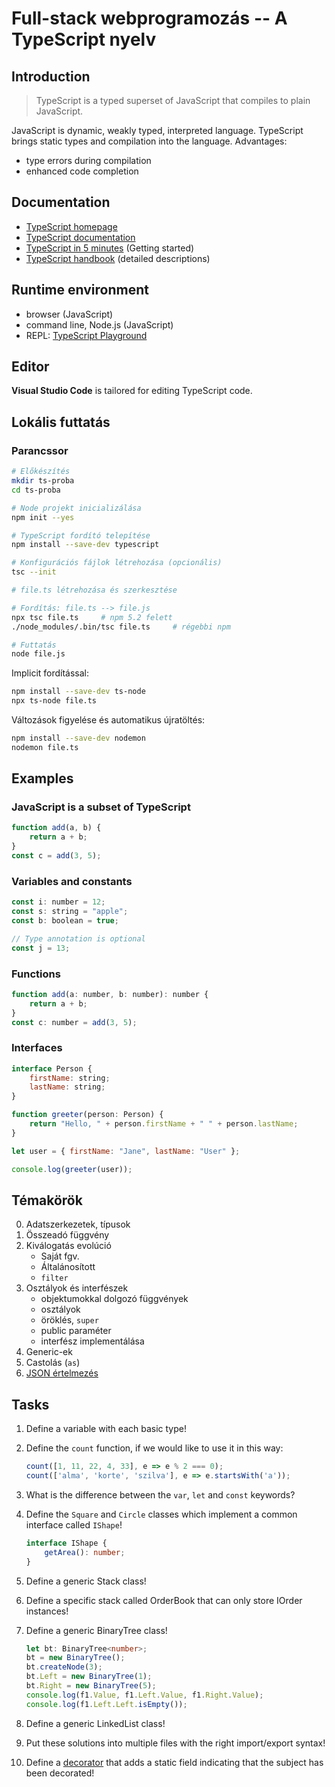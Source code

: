 # Full-stack webprogramozás -- A TypeScript nyelv

## Introduction

> TypeScript is a typed superset of JavaScript that compiles to plain JavaScript.

JavaScript is dynamic, weakly typed, interpreted language. TypeScript brings static types and compilation into the language. Advantages:

- type errors during compilation
- enhanced code completion

## Documentation

- [TypeScript homepage][ts honlap]
- [TypeScript documentation][ts docs]
- [TypeScript in 5 minutes][ts in 5 minutes] (Getting started)
- [TypeScript handbook][ts handbook] (detailed descriptions)

## Runtime environment

- browser (JavaScript)
- command line, Node.js (JavaScript)
- REPL: [TypeScript Playground]

## Editor

**Visual Studio Code** is tailored for editing TypeScript code.

## Lokális futtatás

### Parancssor

```sh
# Előkészítés
mkdir ts-proba
cd ts-proba

# Node projekt inicializálása
npm init --yes

# TypeScript fordító telepítése
npm install --save-dev typescript

# Konfigurációs fájlok létrehozása (opcionális)
tsc --init

# file.ts létrehozása és szerkesztése

# Fordítás: file.ts --> file.js
npx tsc file.ts     # npm 5.2 felett
./node_modules/.bin/tsc file.ts     # régebbi npm 

# Futtatás
node file.js
```

Implicit fordítással:

```sh
npm install --save-dev ts-node
npx ts-node file.ts
```

Változások figyelése és automatikus újratöltés:

```sh
npm install --save-dev nodemon
nodemon file.ts
```

## Examples

### JavaScript is a subset of TypeScript

```js
function add(a, b) {
    return a + b;
}
const c = add(3, 5);
```

### Variables and constants

```js
const i: number = 12;
const s: string = "apple";
const b: boolean = true;

// Type annotation is optional
const j = 13;
```

### Functions

```js
function add(a: number, b: number): number {
    return a + b;
}
const c: number = add(3, 5);
```

### Interfaces

```js
interface Person {
    firstName: string;
    lastName: string;
}

function greeter(person: Person) {
    return "Hello, " + person.firstName + " " + person.lastName;
}

let user = { firstName: "Jane", lastName: "User" };

console.log(greeter(user));
```


## Témakörök

0. Adatszerkezetek, típusok
1. Összeadó függvény
2. Kiválogatás evolúció
    + Saját fgv.
    + Általánosított
    + `filter`
3. Osztályok és interfészek
    + objektumokkal dolgozó függvények
    + osztályok
    + öröklés, `super`
    + public paraméter
    + interfész implementálása
4. Generic-ek
5. Castolás (`as`)
6. [JSON értelmezés][ts json]


## Tasks

1. Define a variable with each basic type!

2. Define the `count` function, if we would like to use it in this way:

    ```ts
    count([1, 11, 22, 4, 33], e => e % 2 === 0);
    count(['alma', 'korte', 'szilva'], e => e.startsWith('a'));
    ```

3. What is the difference between the `var`, `let` and `const` keywords?

4. Define the `Square` and `Circle` classes which implement a common interface called `IShape`!

    ```ts
    interface IShape {
        getArea(): number;
    }
    ```

5. Define a generic Stack<T> class!

6. Define a specific stack called OrderBook that can only store IOrder instances!

7. Define a generic BinaryTree class!

    ```ts
    let bt: BinaryTree<number>;
    bt = new BinaryTree();
    bt.createNode(3);
    bt.Left = new BinaryTree(1);
    bt.Right = new BinaryTree(5);
    console.log(f1.Value, f1.Left.Value, f1.Right.Value);
    console.log(f1.Left.Left.isEmpty());
    ```

8. Define a generic LinkedList class!

8. Put these solutions into multiple files with the right import/export syntax!

9. Define a [decorator] that adds a static field indicating that the subject has been decorated!



[ts honlap]: https://www.typescriptlang.org/
[ts docs]: https://www.typescriptlang.org/docs
[ts in 5 minutes]: https://www.typescriptlang.org/docs/handbook/typescript-in-5-minutes.html
[ts handbook]: https://www.typescriptlang.org/docs/handbook/basic-types.html
[TypeScript Playground]: https://www.typescriptlang.org/play 
[ts json]: http://choly.ca/post/typescript-json/
[decorator]: https://www.typescriptlang.org/docs/handbook/decorators.html
[btree1]: https://github.com/basarat/typescript-collections/blob/release/src/lib/BSTree.ts
[btree2]: https://github.com/theAlgorithmist/TSBinaryTreeLibrary/blob/master/src/BTreeLight.ts